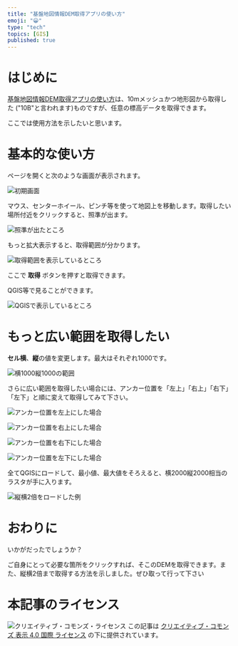 ```yaml
---
title: "基盤地図情報DEM取得アプリの使い方"
emoji: "😀"
type: "tech"
topics: [GIS]
published: true
---
```


# はじめに

[基盤地図情報DEM取得アプリの使い方](https://boiledorange73.sakura.ne.jp/jpdemget/)は、10mメッシュかつ地形図から取得した ("10B"と言われます)ものですが、任意の標高データを取得できます。

ここでは使用方法を示したいと思います。

# 基本的な使い方

ページを開くと次のような画面が表示されます。

![初期画面](https://github.com/boiledorange73/zenn-content/raw/main/articles-images/0061/01-initial.png)

マウス、センターホイール、ピンチ等を使って地図上を移動します。取得したい場所付近をクリックすると、照準が出ます。

![照準が出たところ](https://github.com/boiledorange73/zenn-content/raw/main/articles-images/0061/02-clicked.png)

もっと拡大表示すると、取得範囲が分かります。

![取得範囲を表示しているところ](https://github.com/boiledorange73/zenn-content/raw/main/articles-images/0061/03-zoomin.png)

ここで **取得** ボタンを押すと取得できます。

QGIS等で見ることができます。

![QGISで表示しているところ](https://github.com/boiledorange73/zenn-content/raw/main/articles-images/0061/04-qgis.png)

# もっと広い範囲を取得したい

**セル横**、**縦**の値を変更します。最大はそれぞれ1000です。

![横1000縦1000の範囲](https://github.com/boiledorange73/zenn-content/raw/main/articles-images/0061/05-maxsize.png)

さらに広い範囲を取得したい場合には、アンカー位置を「左上」「右上」「右下」「左下」と順に変えて取得してみて下さい。

![アンカー位置を左上にした場合](https://github.com/boiledorange73/zenn-content/raw/main/articles-images/0061/06-ul.png)

![アンカー位置を右上にした場合](https://github.com/boiledorange73/zenn-content/raw/main/articles-images/0061/07-ur.png)

![アンカー位置を右下にした場合](https://github.com/boiledorange73/zenn-content/raw/main/articles-images/0061/08-lr.png)

![アンカー位置を左下にした場合](https://github.com/boiledorange73/zenn-content/raw/main/articles-images/0061/09-ll.png)

全てQGISにロードして、最小値、最大値をそろえると、横2000縦2000相当のラスタが手に入ります。

![縦横2倍をロードした例](https://github.com/boiledorange73/zenn-content/raw/main/articles-images/0061/10-2x2.png)

# おわりに

いかがだったでしょうか？

ご自身にとって必要な箇所をクリックすれば、そこのDEMを取得できます。また、縦横2倍まで取得する方法を示しました。ぜひ取って行って下さい

# 本記事のライセンス

![クリエイティブ・コモンズ・ライセンス](https://i.creativecommons.org/l/by/4.0/88x31.png)
この記事は [クリエイティブ・コモンズ 表示 4.0 国際 ライセンス](http://creativecommons.org/licenses/by/4.0/">) の下に提供されています。
